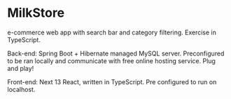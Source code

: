 # MilkStore
e-commerce  web app with search bar and category filtering. Exercise in TypeScript.

Back-end: Spring Boot + Hibernate managed MySQL server. Preconfigured to be ran locally and communicate with free online hosting service. Plug and play!

Front-end: Next 13 React, written in TypeScript. Pre configured to run on localhost.



